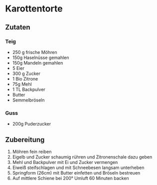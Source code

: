 # Karottentorte

## Zutaten

### Teig

* 250 g frische Möhren
* 150g Haselnüsse gemahlen
* 150g Mandeln gemahlen
* 5 Eier
* 300 g Zucker
* 1 Bio Zitrone
* 75g Mehl
* 1 TL Backpulver
* Butter
* Semmelbröseln

### Guss

* 200g Puderzucker

## Zubereitung

1. Möhren fein reiben
1. Eigelb und Zucker schaumig rühren und Zitronenschale dazu geben
1. Mehl und Backpulver mit Ei und Zucker vermengen
1. Eiweiß steifschlagen und mit Schneebesen langsam unterheben
1. Springform (26cm) mit Butter einfetten und Bröseln bestreuen
1. Auf mittlere Schiene bei 200° Umluft 60 Minuten backen
